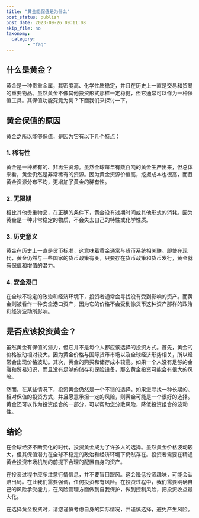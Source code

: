 ```yaml
---
title: "黄金能保值是为什么"
post_status: publish
post_date: 2023-09-26 09:11:08
skip_file: no
taxonomy:
  category:
        - "faq"
---
```


## 什么是黄金？

黄金是一种贵重金属，其密度高、化学性质稳定，并且在历史上一直是交易和贸易的重要物品。虽然黄金不像其他投资形式那样一定稳健，但它通常可以作为一种保值工具。其保值功能究竟为何？下面我们来探讨一下。

## 黄金保值的原因

黄金之所以能够保值，是因为它有以下几个特点：

### 1. 稀有性

黄金是一种稀有的、非再生资源。虽然全球每年有数百吨的黄金生产出来，但总体来看，黄金仍然是非常稀有的资源。因为黄金资源价值高，挖掘成本也很高，而且黄金资源分布不均，更增加了黄金的稀有性。

### 2. 无限期

相比其他贵重物品，在正确的条件下，黄金没有过期时间或其他形式的消耗。因为黄金是一种非常稳定的物质，不会失去自己的特性或化学性质。

### 3. 历史意义

黄金在历史上一直是货币标准，这意味着黄金通常与货币系统相关联。即使在现代，黄金仍然与一些国家的货币政策有关，只要存在货币政策和货币发行，黄金就有保值和增值的潜力。

### 4. 安全港口

在全球不稳定的政治和经济环境下，投资者通常会寻找没有受到影响的资产。而黄金则被看作一种安全港口资产，因为它的价格不会受到像货币这种资产那样的政治和经济波动所影响。

## 是否应该投资黄金？

虽然黄金有保值的潜力，但它并不是每个人都应该选择的投资方式。首先，黄金的价格波动相对较大。因为黄金价格与国际货币市场以及全球经济形势相关，所以经常会出现价格波动。其次，黄金的购买和储存成本较高。如果一个人没有足够的金融和贸易知识，而且没有足够的储存和保险设备，那么黄金投资可能会有很大的风险。

然而，在某些情况下，投资黄金仍然是一个不错的选择。如果您寻找一种长期的、相对保值的投资方式，并且愿意承担一定的风险，则黄金可能是一个很好的选择。黄金还可以作为投资组合的一部分，可以帮助您分散风险，降低投资组合的波动性。

## 结论

在全球经济不断变化的时代，投资黄金成为了许多人的选择。虽然黄金价格波动较大，但其保值潜力在全球不稳定的政治和经济环境下仍然存在。投资者需要在精通黄金投资市场机制的前提下合理的配置自身的资产。

在投资过程中应多注意行情信息，并不要盲目跟风。这会降低投资趣味，可能会认赔出局。在此我们需要强调，任何投资都有风险。在投资过程中，我们需要明确自己的风险承受能力，在风险管理方面做到自我保护，做到控制风险，把投资收益最大化。

在选择黄金投资时，请您谨慎考虑自身的实际情况，并谨慎选择，避免产生风险。
